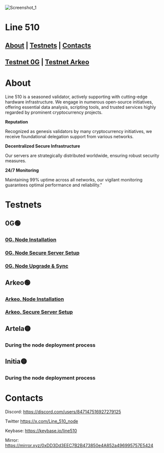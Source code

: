 ![Screenshot_1](https://github.com/user-attachments/assets/dd3c22eb-fce5-45cc-ba0a-57967693c64b)

# Line 510

## [About](https://github.com/Nodes-by-Line-510/.github/edit/main/profile#about) | [Testnets](https://github.com/Nodes-by-Line-510/.github/edit/main/profile#testnets) | [Contacts](https://github.com/Nodes-by-Line-510/.github/edit/main/profile#contacts)

## [Testnet 0G](https://github.com/Nodes-by-Line-510/.github/edit/main/profile#0g) | [Testnet Arkeo](https://github.com/Nodes-by-Line-510/.github/edit/main/profile#arkeo)

# About

Line 510 is a seasoned validator, actively supporting with cutting-edge hardware infrastructure. We engage in numerous open-source initiatives, offering essential data analysis, scripting tools, and trusted services highly regarded by prominent cryptocurrency projects.

**Reputation**

Recognized as genesis validators by many cryptocurrency initiatives, we receive foundational delegation support from various networks.

**Decentralized Secure Infrastructure**

Our servers are strategically distributed worldwide, ensuring robust security measures.

**24/7 Monitoring**

Maintaining 99% uptime across all networks, our vigilant monitoring guarantees optimal performance and reliability."

# Testnets

## 0G🟢
### [0G. Node Installation](https://mirror.xyz/0xDD3Dd3EEC7B2B473850e4A852a496995757E5424/mMuF54BX6AZwggwaACGgvqlMkYCrQ7jbpm54RsGXBfs)
### [0G. Node Secure Server Setup](https://mirror.xyz/0xDD3Dd3EEC7B2B473850e4A852a496995757E5424/yosV9uNW39rwujzNk-s8P6GNA2f7kVJpGLdo7sISN-4)
### [0G. Node Upgrade & Sync](https://mirror.xyz/0xDD3Dd3EEC7B2B473850e4A852a496995757E5424/OHitvLFKq1awvPDdvhp9u27ez2F9ZBO870mC0h1cHW0)

## Arkeo🟢
### [Arkeo. Node Installation](https://mirror.xyz/0xDD3Dd3EEC7B2B473850e4A852a496995757E5424/tcru5RadJUhDTavQKijofmVi_jRUXVh2KiemJLxY59Y)
### [Arkeo. Secure Server Setup](https://mirror.xyz/0xDD3Dd3EEC7B2B473850e4A852a496995757E5424/KFpmyvYfSik0Z9wVLPYxDxT92roKiDZDajS0cjhVieI)

## Artela🟡
### During the node deployment process

## Initia🟡
### During the node deployment process

# Contacts

Discord: https://discord.com/users/847147516927279125

Twitter https://x.com/Line_510_node

Keybase: https://keybase.io/line510

Mirror: https://mirror.xyz/0xDD3Dd3EEC7B2B473850e4A852a496995757E5424
